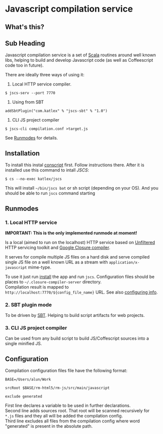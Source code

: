 # Javascript compilation service #

## What's this? ##

## Sub Heading

Javascript compilation service is a set of [Scala][3] routines around well known libs, helping to build and develop Javascript code (as well as Coffeescript code too in future).



There are ideally three ways of using it:

1. Local HTTP service compiler.  
```
$ jscs-serv --port 7770
```
1. Using from SBT  
```
addSbtPlugin("com.katlex" % "jscs-sbt" % "1.0")
```
1. CLI JS project compiler  
```
$ jscs-cli compilation.conf >target.js
```

See [Runmodes](#runmodes) for details.

## Installation ##

To install this instal [conscript][4] first. Follow instructions there.
After it is installed use this command to intall *JSCS*:

    $ cs --no-exec katlex/jscs

This will install `~/bin/jscs bat` or sh script (depending on your OS).
And you should be able to run `jscs` command starting 

## Runmodes ##

### 1. Local HTTP service ###

**IMPORTANT: This is the only implemented runmode at moment!**

Is a local (aimed to run on the localhost) HTTP service based on [Unfiltered][1]
HTTP servicing toolkit and [Google Closure compiler][2].

It serves for compile multiple JS files on a hard disk and serve compiled single JS file on a well known URL
as a stream with `application/x-javascript` mime-type.

To use it just run [install](#installation) the app and run `jscs`. Configuration files should be places to `~/.closure-compiler-server` directory.  
Compilation result is mapped to `http://localhost:7770/${config_file_name}` URL. See also [configuring info](#configuration).

### 2. SBT plugin mode ###

To be driven by [SBT][5]. Helping to build script artifacts for web projects.

### 3. CLI JS project compiler

Can be used from any build script to build JS/Coffescript sources into a single minified JS.

## Configuration ##

Compilation configuration files file have the following format:

    BASE=/Users/alun/Work
    
    srcRoot $BASE/rm-html5/rm-js/src/main/javascript
    
    exclude generated

First line declares a variable to be used in further declarations.  
Second line adds sources root. That root will be scanned recursively for `*.js` files and they all will be added the compilation config.  
Third line excludes all files from the compilation config where word "generated" is present in the absolute path.

[1]: http://unfiltered.databinder.net/ "Scala HTTP servicing toolkit"
[2]: http://code.google.com/p/closure-compiler/ "Google Closure JavaScript compiler"
[3]: http://www.scala-lang.org/ "Scala language"
[4]: https://github.com/n8han/conscript
[5]: https://github.com/harrah/xsbt
